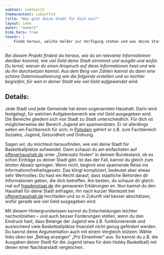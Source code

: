 ```yaml
---
subtool: subtool15
themacontent: zukunft14
title: "Was gibt deine Stadt für dich aus?"
layout: idee
owner: "owner1"
hide_hero: true
teaser: |
    Finde heraus, welche Gelder zur Verfügung stehen und was deine Stadt damit macht. Vielleicht fallen dir Verbesserungsvorschläge ein.
---
```


*Bei diesem Projekt findest du heraus, wie du an relevante Informationen darüber kommst, wie viel Geld deine Stadt einnimmt und ausgibt und wofür. Du lernst, warum du einen Anspruch auf diese Informationen hast und wie du ihn durchsetzen kannst. Aus dem Berg von Zahlen kannst du dann eine schöne Datenvisualisierung wie die folgende erstellen und so leichter begreifen, für wen in deiner Stadt wie viel Geld aufgewendet wird.*

## Details:
Jede Stadt und jede Gemeinde hat einen sogenannten Haushalt. Darin wird festgelegt, für welchen Aufgabenbereich wie viel Geld ausgegeben wird. Die Bereiche gliedern sich von Stadt zu Stadt unterschiedlich. Für dich ist möglicherweise der Bereich Jugend am spannendsten. Er ist allerdings selten ein Fachbereich für sich; in [Potsdam](https://offenerhaushalt.de/haushalt/BB/Potsdam/#/administrative_classification?Category=FP&Direction=expenditure&Year=2018) gehört er z.B. zum Fachbereich Soziales, Jugend, Gesundheit und Ordnung.

Sagen wir, du möchtest herausfinden, wie viel deine Stadt für Basketballplätze aufwendet. Dann schaust du am einfachsten auf [offenerhaushalt.de](https://offenerhaushalt.de/) unter „Datensatz finden“ in deinem Bundesland, ob es schon Einträge zu deiner Stadt gibt. Ist das der Fall, kannst du gleich zum letzten Absatz springen. Wenn nicht, beginnt eine spannende Reise ins Informationsfreiheitsgesetz. Das klingt kompliziert, bedeutet aber etwas sehr Wertvolles: Du hast ein Recht darauf, dass staatliche Behörden dir Informationen geben, die dich betreffen. Am besten, du schaust dir gleich mal auf [fragdenstaat.de](https://fragdenstaat.de/) die genaueren Erklärungen an. Nun kannst du den Haushalt für deine Stadt anfragen, ihn nach kurzer Wartezeit bei [offenerhaushalt.de](https://offenerhaushalt.de/) hochladen und so in Zukunft viel besser abschätzen, wofür gerade wie viel Geld ausgegeben wird.

Mit diesem Hintergrundwissen kannst du Entscheidungen leichter nachvollziehen – und auch besser Forderungen stellen, wenn du den Eindruck hast, dass Belange der Jugend wie z.B. funktionierende und ausreichend viele Basketballplätze finanziell nicht genug gefördert werden. Du kannst deine Argumentation auch mit einem Vergleich stützen: Wähle links oben bei „Betrag anzeigen“ „Pro Einwohner“ aus. So kannst du z.B. die Ausgaben deiner Stadt für die Jugend (etwa für dein Hobby Basketball) mit denen einer Nachbarstadt vergleichen.